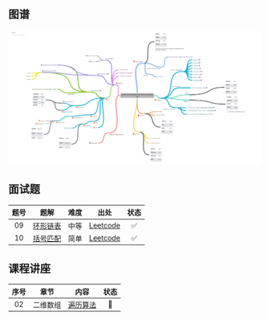 ## 图谱

![Master_the_Interview_Click_here_for_Course_Link_](img/Master_the_Interview_Click_here_for_Course_Link_.png)



## 面试题

| 题号 |                             题解                             | 难度 |                             出处                             |        状态        |
| :--: | :----------------------------------------------------------: | :--: | :----------------------------------------------------------: | :----------------: |
|  09  | <a href="Interview Problems\09-Cycle_Detection\CycleDetection.cpp">环形链表</a> | 中等 | <a href="https://leetcode.com/problems/linked-list-cycle-ii/">Leetcode</a> | :white_check_mark: |
|  10  | <a href="Interview Problems/10-Valid_Parentheses/isValid.cpp">括号匹配</a> | 简单 | <a href="https://leetcode.com/problems/valid-parentheses/description/">Leetcode</a> | :white_check_mark: |



## 课程讲座

| 序号 |   章节   |                             内容                             | 状态 |
| :--: | :------: | :----------------------------------------------------------: | :--: |
|  02  | 二维数组 | <a href="Lectures/2D-Arrays/MatrixTraversal.cpp">遍历算法</a> |  🚧   |


